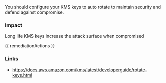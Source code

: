 
You should configure your KMS keys to auto rotate to maintain security and defend against compromise.

### Impact
Long life KMS keys increase the attack surface when compromised

<!-- DO NOT CHANGE -->
{{ remediationActions }}

### Links
- https://docs.aws.amazon.com/kms/latest/developerguide/rotate-keys.html


